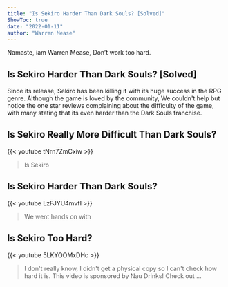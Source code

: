 ```yaml
---
title: "Is Sekiro Harder Than Dark Souls? [Solved]"
ShowToc: true 
date: "2022-01-11"
author: "Warren Mease" 
---
```


Namaste, iam Warren Mease, Don’t work too hard.
## Is Sekiro Harder Than Dark Souls? [Solved]
 Since its release, Sekiro has been killing it with its huge success in the RPG genre. Although the game is loved by the community, We couldn't help but notice the one star reviews complaining about the difficulty of the game, with many stating that its even harder than the Dark Souls franchise.

## Is Sekiro Really More Difficult Than Dark Souls?
{{< youtube tNrn7ZmCxiw >}}
>Is Sekiro

## Is Sekiro Harder Than Dark Souls?
{{< youtube LzFJYU4mvfI >}}
>We went hands on with 

## Is Sekiro Too Hard?
{{< youtube 5LKYOOMxDHc >}}
>I don't really know, I didn't get a physical copy so I can't check how hard it is. This video is sponsored by Nau Drinks! Check out ...


